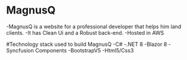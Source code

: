 # MagnusQ

-MagnusQ is a website for a professional developer that helps him land clients.
-It has Clean Ui and a Robust back-end.
-Hosted in AWS 

#Technology stack used to build MagnusQ
-C#
-.NET 8
-Blazor 8
-Syncfusion Components
-BootstrapV5
-Html5/Css3


